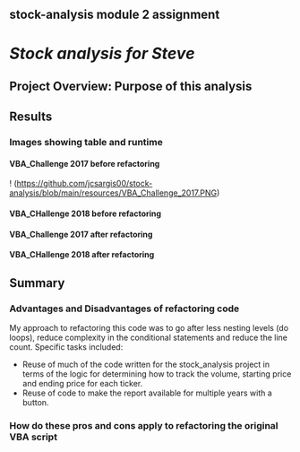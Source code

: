 ## stock-analysis module 2 assignment
# *Stock analysis for Steve*
## Project Overview: Purpose of this analysis
## Results
### Images showing table and runtime
#### VBA_Challenge 2017 before refactoring
! (https://github.com/jcsargis00/stock-analysis/blob/main/resources/VBA_Challenge_2017.PNG)
#### VBA_CHallenge 2018 before refactoring
#### VBA_Challenge 2017 after refactoring
#### VBA_CHallenge 2018 after refactoring
## Summary
### Advantages and Disadvantages of refactoring code
My approach to refactoring this code was to go after less nesting levels (do loops), reduce complexity in the conditional statements and reduce the line count.  Specific tasks included:
*  Reuse of much of the code written for the stock_analysis project in terms of the logic for determining how to track the volume, starting price and ending price for each ticker. 
* Reuse of code to make the report available for multiple years with a button.

### How do these pros and cons apply to refactoring the original VBA script

